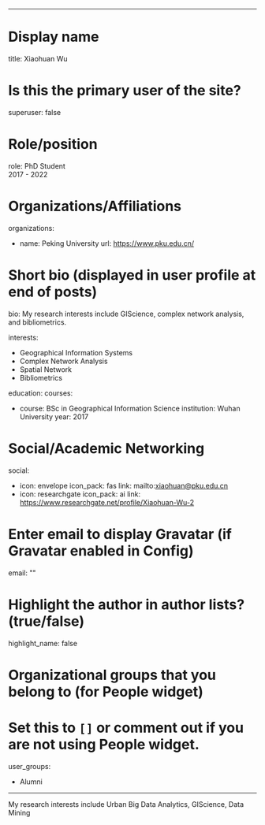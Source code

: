 
---
# Display name
title: Xiaohuan Wu

# Is this the primary user of the site?
superuser: false

# Role/position
role: PhD Student<br>2017 - 2022</br>

# Organizations/Affiliations
organizations:
- name: Peking University
  url: https://www.pku.edu.cn/

# Short bio (displayed in user profile at end of posts)
bio: My research interests include GIScience, complex network analysis, and bibliometrics.

interests:
  - Geographical Information Systems
  - Complex Network Analysis
  - Spatial Network
  - Bibliometrics

education:
  courses:
  - course: BSc in Geographical Information Science
    institution: Wuhan University
    year: 2017


# Social/Academic Networking
social:
  - icon: envelope
    icon_pack: fas
    link: mailto:xiaohuan@pku.edu.cn
  - icon: researchgate
    icon_pack: ai
    link: https://www.researchgate.net/profile/Xiaohuan-Wu-2



# Enter email to display Gravatar (if Gravatar enabled in Config)
email: ""

# Highlight the author in author lists? (true/false)
highlight_name: false

# Organizational groups that you belong to (for People widget)
#   Set this to `[]` or comment out if you are not using People widget.
user_groups:
- Alumni
---
My research interests include Urban Big Data Analytics, GIScience, Data Mining
